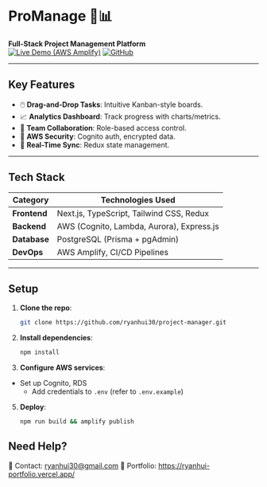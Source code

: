 # ProManage 🚀📊  
**Full-Stack Project Management Platform**  
[![Live Demo (AWS Amplify)](https://img.shields.io/badge/demo-live-green)](https://main.d1pqkryapw8kiy.amplifyapp.com/) 
[![GitHub](https://img.shields.io/badge/source-code-blue)](https://github.com/ryanhui30/project-manager)  

---

## **Key Features**  
- 🖱️ **Drag-and-Drop Tasks**: Intuitive Kanban-style boards.  
- 📈 **Analytics Dashboard**: Track progress with charts/metrics.  
- 👥 **Team Collaboration**: Role-based access control.  
- 🔐 **AWS Security**: Cognito auth, encrypted data.  
- 🔄 **Real-Time Sync**: Redux state management.  

---

## **Tech Stack**  
| Category       | Technologies Used                          |
|----------------|-------------------------------------------|
| **Frontend**   | Next.js, TypeScript, Tailwind CSS, Redux  |
| **Backend**    | AWS (Cognito, Lambda, Aurora), Express.js |
| **Database**   | PostgreSQL (Prisma + pgAdmin)             |
| **DevOps**     | AWS Amplify, CI/CD Pipelines              |

---

## **Setup**  
1. **Clone the repo**:  
   ```bash
   git clone https://github.com/ryanhui30/project-manager.git

2. **Install dependencies**:
   ```bash
   npm install

3. **Configure AWS services**:
- Set up Cognito, RDS
   - Add credentials to `.env` (refer to `.env.example`)

5. **Deploy**:
   ```bash
   npm run build && amplify publish

## **Need Help**?
📩 Contact: ryanhui30@gmail.com
🔗 Portfolio: https://ryanhui-portfolio.vercel.app/

